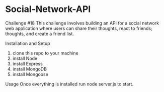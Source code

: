 # Social-Network-API

Challenge #18
This challenge involves building an API for a social network web application where users can share their thoughts, react to friends; thoughts, and create a friend list.

Installation and Setup

1. clone this repo to your machine
2. install Node
3. install Express
4. install MongoDB
5. install Mongoose

Usage
Once everything is installed run node server.js to start.
